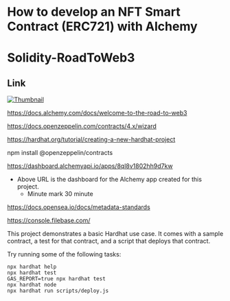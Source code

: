 # How to develop an NFT Smart Contract (ERC721) with Alchemy

# Solidity-RoadToWeb3

## Link

[![Thumbnail](https://img.youtube.com/vi/veBu03A6ptw&list=PLMj8NvODurfEYLsuiClgikZBGDfhwdcXF/maxresdefault.jpg)](https://youtu.be/veBu03A6ptw)

https://docs.alchemy.com/docs/welcome-to-the-road-to-web3

https://docs.openzeppelin.com/contracts/4.x/wizard

https://hardhat.org/tutorial/creating-a-new-hardhat-project

npm install @openzeppelin/contracts

https://dashboard.alchemyapi.io/apps/8ql8v1802hh9d7kw

- Above URL is the dashboard for the Alchemy app created for this project.
  - Minute mark 30 minute

https://docs.opensea.io/docs/metadata-standards

https://console.filebase.com/

This project demonstrates a basic Hardhat use case. It comes with a sample contract, a test for that contract, and a script that deploys that contract.

Try running some of the following tasks:

```shell
npx hardhat help
npx hardhat test
GAS_REPORT=true npx hardhat test
npx hardhat node
npx hardhat run scripts/deploy.js
```
